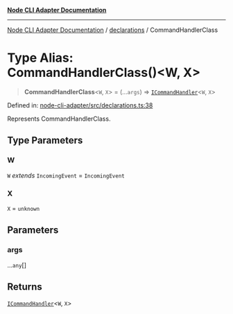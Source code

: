 [**Node CLI Adapter Documentation**](../../README.md)

***

[Node CLI Adapter Documentation](../../README.md) / [declarations](../README.md) / CommandHandlerClass

# Type Alias: CommandHandlerClass()\<W, X\>

> **CommandHandlerClass**\<`W`, `X`\> = (...`args`) => [`ICommandHandler`](../interfaces/ICommandHandler.md)\<`W`, `X`\>

Defined in: [node-cli-adapter/src/declarations.ts:38](https://github.com/stonemjs/node-cli-adapter/blob/942602ba5f120245f6f1f4ea802cbd5e86b9d774/src/declarations.ts#L38)

Represents CommandHandlerClass.

## Type Parameters

### W

`W` *extends* `IncomingEvent` = `IncomingEvent`

### X

`X` = `unknown`

## Parameters

### args

...`any`[]

## Returns

[`ICommandHandler`](../interfaces/ICommandHandler.md)\<`W`, `X`\>
